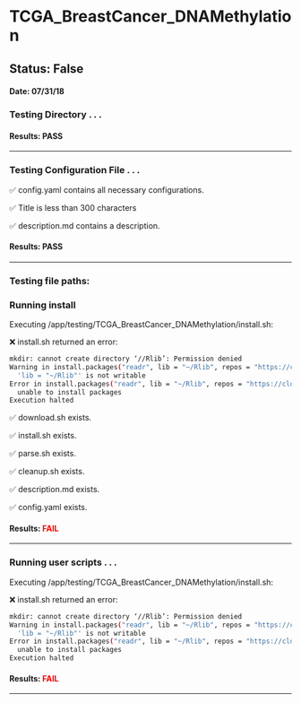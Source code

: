 # TCGA_BreastCancer_DNAMethylation
## Status: False
#### Date: 07/31/18
### Testing Directory . . .

#### Results: PASS
---
### Testing Configuration File . . .

&#9989;	config.yaml contains all necessary configurations.

&#9989;	Title is less than 300 characters

&#9989;	description.md contains a description.

#### Results: PASS
---

### Testing file paths:

### Running install

Executing /app/testing/TCGA_BreastCancer_DNAMethylation/install.sh: 

&#10060;	install.sh returned an error:
```bash
mkdir: cannot create directory ‘//Rlib’: Permission denied
Warning in install.packages("readr", lib = "~/Rlib", repos = "https://cloud.r-project.org/") :
  'lib = "~/Rlib"' is not writable
Error in install.packages("readr", lib = "~/Rlib", repos = "https://cloud.r-project.org/") : 
  unable to install packages
Execution halted
```

&#9989;	download.sh exists.

&#9989;	install.sh exists.

&#9989;	parse.sh exists.

&#9989;	cleanup.sh exists.

&#9989;	description.md exists.

&#9989;	config.yaml exists.

#### Results: **<font color="red">FAIL</font>**
---
### Running user scripts . . .

Executing /app/testing/TCGA_BreastCancer_DNAMethylation/install.sh: 

&#10060;	install.sh returned an error:
```bash
mkdir: cannot create directory ‘//Rlib’: Permission denied
Warning in install.packages("readr", lib = "~/Rlib", repos = "https://cloud.r-project.org/") :
  'lib = "~/Rlib"' is not writable
Error in install.packages("readr", lib = "~/Rlib", repos = "https://cloud.r-project.org/") : 
  unable to install packages
Execution halted
```

#### Results: **<font color="red">FAIL</font>**
---
